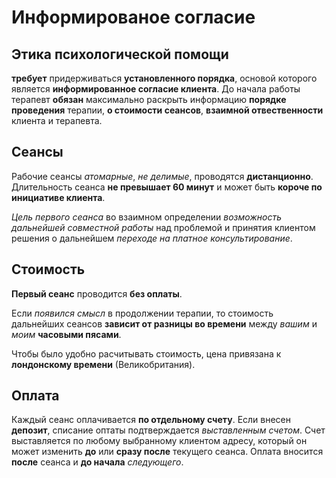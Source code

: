 # Информированое согласие

## Этика психологической помощи

**требует** придерживаться **установленного порядка**,  основой которого является **информированное согласие клиента**.
До начала работы терапевт **обязан** максимально раскрыть информацию **порядке проведения** терапии, **о стоимости сеансов**, **взаимной отвественности** клиента и терапевта.

## Сеансы

Рабочие сеансы _атомарные_, _не делимые_, проводятся **дистанционно**. Длительность сеанса **не превышает 60 минут** и может быть **короче по инициативе клиента**. 

_Цель_ *первого сеанса* во взаимном определении _возможность дальнейшей совместной работы_ над проблемой и принятия клиентом решения о дальнейшем _переходе на платное консультирование_.

## Стоимость

**Первый сеанс** проводится **без оплаты**.

Если _появился смысл_ в продолжении терапии, то стоимость дальнейших сеансов **зависит от разницы во времени** между _вашим_ и _моим_ **часовыми пясами**.

Чтобы было удобно расчитывать стоимость, цена привязана к **лондонскому времени** (Великобритания).

## Оплата

Каждый сеанс оплачивается **по отдельному счету**.
Если внесен **депозит**, списание оптаты подтверждается _выставленным счетом_.
Счет выставляется по любому выбранному клиентом адресу, который он может изменить **до** или **сразу после** текущего сеанса.
Оплата вносится **после** сеанса и **до начала** _следующего_. 
